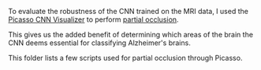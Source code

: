 To evaluate the robustness of the CNN trained on the MRI data, I used the [Picasso CNN Visualizer](https://github.com/merantix/picasso) to perform [partial occlusion](https://arxiv.org/pdf/1311.2901.pdf).

This gives us the added benefit of determining which areas of the brain the CNN deems essential for classifying Alzheimer's brains.

This folder lists a few scripts used for partial occlusion through Picasso.

